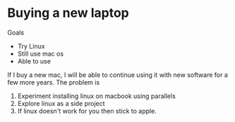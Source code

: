 # Buying a new laptop

Goals

- Try Linux
- Still use mac os
- Able to use

If I buy a new mac, I will be able to continue using it with new software for a few more years. The problem is

1. Experiment installing linux on macbook using parallels
2. Explore linux as a side project
3. If linux doesn't work for you then stick to apple.

